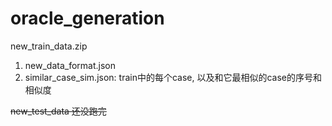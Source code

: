 # oracle_generation

new_train_data.zip
1.  new_data_format.json
2.  similar_case_sim.json: train中的每个case, 以及和它最相似的case的序号和相似度

~~new_test_data 还没跑完~~
